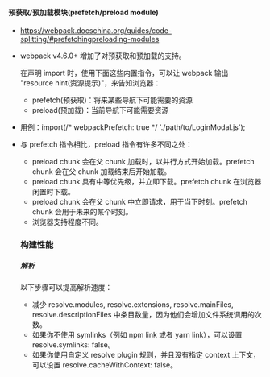 #### 预获取/预加载模块(prefetch/preload module) 

+ https://webpack.docschina.org/guides/code-splitting/#prefetchingpreloading-modules
+ webpack v4.6.0+ 增加了对预获取和预加载的支持。
  
  在声明 import 时，使用下面这些内置指令，可以让 webpack 输出 "resource hint(资源提示)"，来告知浏览器：
  
  + prefetch(预获取)：将来某些导航下可能需要的资源
  + preload(预加载)：当前导航下可能需要资源
  
+ 用例：import(/* webpackPrefetch: true */ './path/to/LoginModal.js');

+ 与 prefetch 指令相比，preload 指令有许多不同之处：
  
  + preload chunk 会在父 chunk 加载时，以并行方式开始加载。prefetch chunk 会在父 chunk 加载结束后开始加载。
  + preload chunk 具有中等优先级，并立即下载。prefetch chunk 在浏览器闲置时下载。
  + preload chunk 会在父 chunk 中立即请求，用于当下时刻。prefetch chunk 会用于未来的某个时刻。
  + 浏览器支持程度不同。
  
  ### 构建性能
  
  ##### 解析 
  
  以下步骤可以提高解析速度：
  
  + 减少 resolve.modules, resolve.extensions, resolve.mainFiles, resolve.descriptionFiles 中条目数量，因为他们会增加文件系统调用的次数。
  + 如果你不使用 symlinks（例如 npm link 或者 yarn link），可以设置 resolve.symlinks: false。
  + 如果你使用自定义 resolve plugin 规则，并且没有指定 context 上下文，可以设置 resolve.cacheWithContext: false。